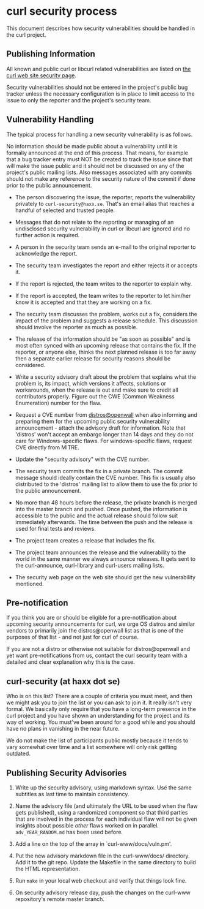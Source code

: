 curl security process
=====================

This document describes how security vulnerabilities should be handled in the
curl project.

Publishing Information
----------------------

All known and public curl or libcurl related vulnerabilities are listed on
[the curl web site security page](https://curl.haxx.se/docs/security.html).

Security vulnerabilities should not be entered in the project's public bug
tracker unless the necessary configuration is in place to limit access to the
issue to only the reporter and the project's security team.

Vulnerability Handling
----------------------

The typical process for handling a new security vulnerability is as follows.

No information should be made public about a vulnerability until it is
formally announced at the end of this process. That means, for example that a
bug tracker entry must NOT be created to track the issue since that will make
the issue public and it should not be discussed on any of the project's public
mailing lists. Also messages associated with any commits should not make
any reference to the security nature of the commit if done prior to the public
announcement.

- The person discovering the issue, the reporter, reports the vulnerability
  privately to `curl-security@haxx.se`. That's an email alias that reaches a
  handful of selected and trusted people.

- Messages that do not relate to the reporting or managing of an undisclosed
  security vulnerability in curl or libcurl are ignored and no further action
  is required.

- A person in the security team sends an e-mail to the original reporter to
  acknowledge the report.

- The security team investigates the report and either rejects it or accepts
  it.

- If the report is rejected, the team writes to the reporter to explain why.

- If the report is accepted, the team writes to the reporter to let him/her
  know it is accepted and that they are working on a fix.

- The security team discusses the problem, works out a fix, considers the
  impact of the problem and suggests a release schedule. This discussion
  should involve the reporter as much as possible.

- The release of the information should be "as soon as possible" and is most
  often synced with an upcoming release that contains the fix. If the
  reporter, or anyone else, thinks the next planned release is too far away
  then a separate earlier release for security reasons should be considered.

- Write a security advisory draft about the problem that explains what the
  problem is, its impact, which versions it affects, solutions or workarounds,
  when the release is out and make sure to credit all contributors properly.
  Figure out the CWE (Common Weakness Enumeration) number for the flaw.

- Request a CVE number from
  [distros@openwall](http://oss-security.openwall.org/wiki/mailing-lists/distros)
  when also informing and preparing them for the upcoming public security
  vulnerability announcement - attach the advisory draft for information. Note
  that 'distros' won't accept an embargo longer than 14 days and they do not
  care for Windows-specific flaws. For windows-specific flaws, request CVE
  directly from MITRE.

- Update the "security advisory" with the CVE number.

- The security team commits the fix in a private branch. The commit message
  should ideally contain the CVE number. This fix is usually also distributed
  to the 'distros' mailing list to allow them to use the fix prior to the
  public announcement.

- No more than 48 hours before the release, the private branch is merged into
  the master branch and pushed. Once pushed, the information is accessible to
  the public and the actual release should follow suit immediately afterwards.
  The time between the push and the release is used for final tests and
  reviews.

- The project team creates a release that includes the fix.

- The project team announces the release and the vulnerability to the world in
  the same manner we always announce releases. It gets sent to the
  curl-announce, curl-library and curl-users mailing lists.

- The security web page on the web site should get the new vulnerability
  mentioned.

Pre-notification
----------------

If you think you are or should be eligible for a pre-notification about
upcoming security announcements for curl, we urge OS distros and similar
vendors to primarily join the distros@openwall list as that is one of the
purposes of that list - and not just for curl of course.

If you are not a distro or otherwise not suitable for distros@openwall and yet
want pre-notifications from us, contact the curl security team with a detailed
and clear explanation why this is the case.

curl-security (at haxx dot se)
------------------------------

Who is on this list? There are a couple of criteria you must meet, and then we
might ask you to join the list or you can ask to join it. It really isn't very
formal. We basically only require that you have a long-term presence in the
curl project and you have shown an understanding for the project and its way
of working. You must've been around for a good while and you should have no
plans in vanishing in the near future.

We do not make the list of participants public mostly because it tends to vary
somewhat over time and a list somewhere will only risk getting outdated.

Publishing Security Advisories
------------------------------

1. Write up the security advisory, using markdown syntax. Use the same
   subtitles as last time to maintain consistency.

2. Name the advisory file (and ultimately the URL to be used when the flaw
   gets published), using a randomized component so that third parties that
   are involved in the process for each individual flaw will not be given
   insights about possible *other* flaws worked on in parallel.
   `adv_YEAR_RANDOM.md` has been used before.

3. Add a line on the top of the array in `curl-www/docs/vuln.pm'.

4. Put the new advisory markdown file in the curl-www/docs/ directory. Add it
   to the git repo.  Update the Makefile in the same directory to build the
   HTML representation.

5. Run `make` in your local web checkout and verify that things look fine.

6. On security advisory release day, push the changes on the curl-www
   repository's remote master branch.

